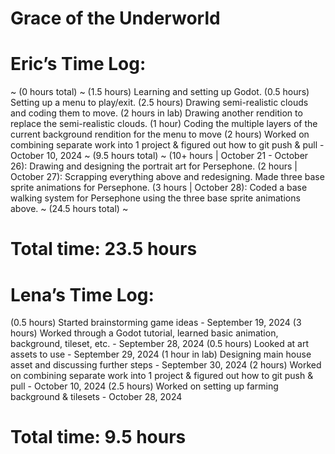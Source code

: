 # Grace of the Underworld

# Eric’s Time Log:
~ (0 hours total) ~
(1.5 hours) Learning and setting up Godot.
(0.5 hours) Setting up a menu to play/exit.
(2.5 hours) Drawing semi-realistic clouds and coding them to move.
(2 hours in lab) Drawing another rendition to replace the semi-realistic clouds.
(1 hour) Coding the multiple layers of the current background rendition for the menu to move
(2 hours) Worked on combining separate work into 1 project & figured out how to git push & pull - October 10, 2024
~ (9.5 hours total) ~
(10+ hours | October 21 - October 26): Drawing and designing the portrait art for Persephone.
(2 hours  | October 27): Scrapping everything above and redesigning. Made three base sprite animations for Persephone.
(3 hours  | October 28): Coded a base walking system for Persephone using the three base sprite animations above.
~ (24.5 hours total) ~
# Total time: 23.5 hours

# Lena’s Time Log:
(0.5 hours) Started brainstorming game ideas - September 19, 2024
(3 hours) Worked through a Godot tutorial, learned basic animation, background, tileset, etc. - September 28, 2024
(0.5 hours) Looked at art assets to use - September 29, 2024
(1 hour in lab) Designing main house asset and discussing further steps - September 30, 2024
(2 hours) Worked on combining separate work into 1 project & figured out how to git push & pull - October 10, 2024
(2.5 hours) Worked on setting up farming background & tilesets - October 28, 2024
# Total time: 9.5 hours
